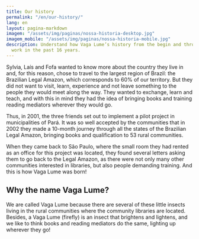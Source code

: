 ```yaml
---
title: Our history
permalink: "/en/our-history/"
lang: en
layout: pagina-markdown
imagem: "/assets/img/paginas/nossa-historia-desktop.jpg"
imagem_mobile: "/assets/img/paginas/nossa-historia-mobile.jpg"
description: Understand how Vaga Lume’s history from the begin and through all our
  work in the past 16 years.
---
```


Sylvia, Laís and Fofa wanted to know more about the country they live in and, for this reason, chose to travel to the largest region of Brazil: the Brazilian Legal Amazon, which corresponds to 60% of our territory. But they did not want to visit, learn, experience and not leave something to the people they would meet along the way. They wanted to exchange, learn and teach, and with this in mind they had the idea of bringing books and training reading mediators wherever they would go.

Thus, in 2001, the three friends set out to implement a pilot project in municipalities of Pará. It was so well accepted by the communities that in 2002 they made a 10-month journey through all the states of the Brazilian Legal Amazon, bringing books and qualification to 53 rural communities.

When they came back to São Paulo, where the small room they had rented as an office for this project was located, they found several letters asking them to go back to the Legal Amazon, as there were not only many other communities interested in libraries, but also people demanding training. And this is how Vaga Lume was born!

## Why the name Vaga Lume?

We are called Vaga Lume because there are several of these little insects living in the rural communities where the community libraries are located. Besides, a Vaga Lume (firefly) is an insect that brightens and lightens, and we like to think books and reading mediators do the same, lighting up wherever they go!
